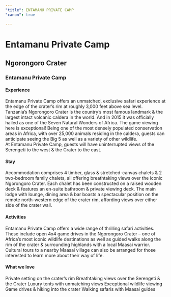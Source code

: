```yaml
---
"title": ENTAMANU PRIVATE CAMP
"canon": true

---
```


# Entamanu Private Camp
## Ngorongoro Crater
### Entamanu Private Camp

#### Experience
Entamanu Private Camp offers an unmatched, exclusive safari experience at the edge of the crater’s rim at roughly 3,000 feet above sea level.
Tanzania’s Ngorongoro Crater is the country’s most famous landmark &amp; the largest intact volcanic caldera in the world.  And in 2015 it was officially hailed as one of the Seven Natural Wonders of Africa.
The game viewing here is exceptional!  Being one of the most densely populated conservation areas in Africa, with over 25,000 animals residing in the caldera, guests can anticipate seeing the Big 5 as well as a variety of other wildlife.  
At Entamanu Private Camp, guests will have uninterrupted views of the Serengeti to the west &amp; the Crater to the east.

#### Stay
Accommodation comprises 4 timber, glass &amp; stretched-canvas chalets &amp; 2 two-bedroom family chalets, all offering breathtaking views over the iconic Ngorongoro Crater.
Each chalet has been constructed on a raised wooden deck &amp; features an en-suite bathroom &amp; private viewing deck.
The main lodge with lounge, dining area &amp; bar boasts a spectacular position on the remote north-western edge of the crater rim, affording views over either side of the crater wall.

#### Activities
Entamanu Private Camp offers a wide range of thrilling safari activities.
These include open 4x4 game drives in the Ngorongoro Crater – one of Africa’s most iconic wildlife destinations as well as guided walks along the rim of the crater &amp; surrounding highlands with a local Maasai warrior.
Cultural tours to a nearby Maasai village can also be arranged for those interested to learn more about their way of life.


#### What we love
Private setting on the crater’s rim
Breathtaking views over the Serengeti &amp; the Crater
Luxury tents with unmatching views
Exceptional wildlife viewing
Game drives &amp; hiking into the crater
Walking safaris with Maasai guides